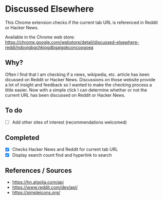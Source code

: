 # Discussed Elsewhere
This Chrome extension checks if the current tab URL is referenced in Reddit or Hacker News.

Available in the Chrome web store: https://chrome.google.com/webstore/detail/discussed-elsewhere-reddi/ndooigbgchkjpgdbgajgpkconcoogoea

## Why?
Often I find that I am checking if a news, wikipedia, etc. article has been dicussed on Reddit or Hacker News. Discussions on those website provide a lot of insight and feedback so I wanted to make the checking process a little easier. Now with a simple click I can determine whether or not the current URL has been discussed on Reddit or Hacker News.

## To do
 * [ ] Add other sites of interest (recommendations welcomed)
 
## Completed
 * [x] Checks Hacker News and Reddit for current tab URL
 * [x] Display search count find and hyperlink to search

## References / Sources
 * https://hn.algolia.com/api
 * https://www.reddit.com/dev/api/
 * https://simpleicons.org/
